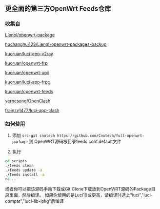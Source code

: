 ## 更全面的第三方OpenWrt Feeds仓库
### 收集自
[Lienol/openwrt-package](https://github.com/Lienol/openwrt-package)


[huchanghui123/Lienol-openwrt-packages-backup](https://github.com/huchanghui123/Lienol-openwrt-packages-backup)


[kuoruan/luci-app-v2ray](https://github.com/kuoruan/luci-app-v2ray)


[kuoruan/openwrt-frp](https://github.com/kuoruan/openwrt-frp)


[kuoruan/openwrt-upx](https://github.com/kuoruan/openwrt-upx)


[kuoruan/luci-app-frpc](https://github.com/kuoruan/luci-app-frpc)


[kuoruan/openwrt-feeds](https://github.com/kuoruan/openwrt-feeds)


[vernesong/OpenClash](https://github.com/vernesong/OpenClash)


[frainzy1477/luci-app-clash](https://github.com/frainzy1477/luci-app-clash)

### 如何使用

1. 添加 `src-git cnotech https://github.com/Cnotech/full-openwrt-package` 到 OpenWRT源码根目录feeds.conf.default文件

2. 执行
```bash
cd scripts
./feeds clean
./feeds update -a
./feeds install -a
cd ..
```
或者你可以把该源码手动下载或Git Clone下载放到OpenWRT源码的Package目录里面，然后编译。
如果你使用的是Luci19或更高，请编译时选上"luci","luci-compat","luci-lib-ipkg"后编译